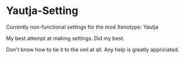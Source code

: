 # Yautja-Setting
Currently non-functional settings for the mod Xenotype: Yautja

My best attempt at making settings. Did my best.

Don't know how to tie it to the xml at all.
Any help is greatly appriciated.
